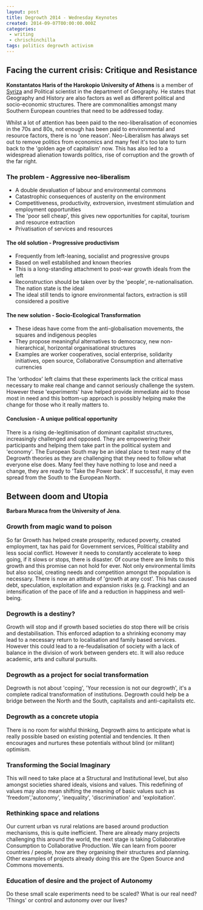 ```yaml
---
layout: post
title: Degrowth 2014 - Wednesday Keynotes
created: 2014-09-07T00:00:00.000Z
categories:
 - writing
 - chrischinchilla
tags: politics degrowth activism
---
```


## Facing the current crisis: Critique and Resistance

**Konstantatos Haris of the Harokopio University of Athens** is a member of [Syriza](https://en.wikipedia.org/wiki/Coalition_of_the_Radical_Left) and Political scientist in the department of Geography. He states that Geography and History are also factors as well as different political and socio-economic structures. There are commonalities amongst many Southern European countries that need to be addressed today.

Whilst a lot of attention has been paid to the neo-liberalisation of economies in the 70s and 80s, not enough has been paid to environmental and resource factors, there is no 'one reason'. Neo-Liberalism has always set out to remove politics from economics and many feel it's too late to turn back to the 'golden age of capitalism' now. This has also led to a widespread alienation towards politics, rise of corruption and the growth of the far right.

### The problem - Aggressive neo-liberalism

- A double devaluation of labour and environmental commons
- Catastrophic consequences of austerity on the environment
- Competitiveness, productivity, extroversion, investment stimulation and employment opportunities
- The 'poor sell cheap', this gives new opportunities for capital, tourism and resource extraction
- Privatisation of services and resources

#### The old solution - Progressive productivism

- Frequently from left-leaning, socialist and progressive groups
- Based on well established and known theories
- This is a long-standing attachment to post-war growth ideals from the left
- Reconstruction should be taken over by the 'people', re-nationalisation. The nation state is the ideal
- The ideal still tends to ignore environmental factors, extraction is still considered a positive

#### The new solution - Socio-Ecological Transformation

- These ideas have come from the anti-globalisation movements, the squares and indigenous peoples
- They propose meaningful alternatives to democracy, new non-hierarchical, horizontal organisational structures
- Examples are worker cooperatives, social enterprise, solidarity initiatives, open source, Collaborative Consumption and alternative currencies

The 'orthodox' left claims that these experiments lack the critical mass necessary to make real change and cannot seriously challenge the system. However these 'experiments' have helped provide immediate aid to those most in need and this bottom-up approach is possibly helping make the change for those who it really matters to.

#### Conclusion - A unique political opportunity

There is a rising de-legitimisation of dominant capitalist structures, increasingly challenged and opposed. They are empowering their participants and helping them take part in the political system and 'economy'. The European South may be an ideal place to test many of the Degrowth theories as they are challenging that they need to follow what everyone else does. Many feel they have nothing to lose and need a change, they are ready to 'Take the Power back'. If successful, it may even spread from the South to the European North.

## Between doom and Utopia

**Barbara Muraca from the University of Jena**.

### Growth from magic wand to poison

So far Growth has helped create prosperity, reduced poverty, created employment, tax has paid for Government services, Political stability and less social conflict. However it needs to constantly accelerate to keep going, if it slows or stops, there is disaster. Of course there are limits to this growth and this promise can not hold for ever. Not only environmental limits but also social, creating needs and competition amongst the population is necessary. There is now an attitude of 'growth at any cost'. This has caused debt, speculation, exploitation and expansion risks (e.g. Fracking) and an intensification of the pace of life and a reduction in happiness and well-being.

### Degrowth is a destiny?

Growth will stop and if growth based societies do stop there will be crisis and destabilisation. This enforced adaption to a shrinking economy may lead to a necessary return to localisation and family based services. However this could lead to a re-feudalisation of society with a lack of balance in the division of work between genders etc. It will also reduce academic, arts and cultural pursuits.

### Degrowth as a project for social transformation

Degrowth is not about 'coping', 'Your recession is not our degrowth', it's a complete radical transformation of institutions. Degrowth could help be a bridge between the North and the South, capitalists and anti-capitalists etc.

### Degrowth as a concrete utopia

There is no room for wishful thinking, Degrowth aims to anticipate what is really possible based on existing potential and tendencies. It then encourages and nurtures these potentials without blind (or militant) optimism.

### Transforming the Social Imaginary

This will need to take place at a Structural and Institutional level, but also amongst societies shared ideals, visions and values. This redefining of values may also mean shifting the meaning of basic values such as 'freedom','autonomy', 'inequality', 'discrimination' and 'exploitation'.

### Rethinking space and relations

Our current urban vs rural relations are based around production mechanisms, this is quite inefficient. There are already many projects challenging this around the world, the next stage is taking Collaborative Consumption to Collaborative Production. We can learn from poorer countries / people, how are they organising their structures and planning. Other examples of projects already doing this are the Open Source and Commons movements.

### Education of desire and the project of Autonomy

Do these small scale experiments need to be scaled? What is our real need? 'Things' or control and autonomy over our lives?

